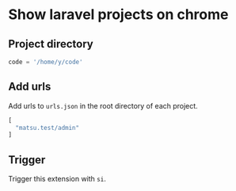 # Show laravel projects on chrome

## Project directory

```python
code = '/home/y/code'
```

## Add urls

Add urls to `urls.json` in the root directory of each project.

```python
[
  "matsu.test/admin"
]
```

## Trigger

Trigger this extension with `si`.

